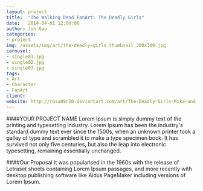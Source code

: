 ```yaml
---
layout: project
title:  "The Walking Dead FanArt: The Deadly Girls"
date:   2014-04-01 12:00:00
author: Jon Gao
categories:
- project
img: /assets/img/art/the-deadly-girls_thumbnail_300x300.jpg
carousel:
- single01.jpg
- single02.jpg
- single03.jpg
tags:
- Art
- Character
- FanArt
client: 
website: http://rosa89n20.deviantart.com/art/The-Deadly-Girls-Mika-and-Lizzie-444733644
---
```

####YOUR PROJECT NAME
Lorem Ipsum is simply dummy text of the printing and typesetting industry. Lorem Ipsum has been the industry's standard dummy text ever since the 1500s, when an unknown printer took a galley of type and scrambled it to make a type specimen book. It has survived not only five centuries, but also the leap into electronic typesetting, remaining essentially unchanged.

####Our Proposal
It was popularised in the 1960s with the release of Letraset sheets containing Lorem Ipsum passages, and more recently with desktop publishing software like Aldus PageMaker including versions of Lorem Ipsum.
